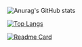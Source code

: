 

![Anurag's GitHub stats](https://github-readme-stats.vercel.app/api?username=Grazi&show_icons=true&theme=radical)

[![Top Langs](https://github-readme-stats.vercel.app/api/top-langs/?username=Grazi&layout=compact&theme=radical)](https://github.com/Grazi/github-readme-stats)

[![Readme Card](https://github-readme-stats.vercel.app/api/pin/?username=anuraghazra&repo=github-readme-stats)](https://github.com/anuraghazra/github-readme-stats)


